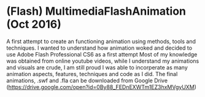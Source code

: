 # (Flash) MultimediaFlashAnimation (Oct 2016)
A first attempt to create an functioning animation using methods, tools and techniques.
I wanted to understand how animation woked and decided to use Adobe Flash Professional CS6 as a first attempt
Most of my knowledge was obtained from online youtube videos, while I understand my animations and visuals are crude,
I am still proud I was able to incorperate as many animation aspects, features, techniques and code as I did.
The final animations, .swf and .fla can be downloaded from Google Drive (https://drive.google.com/open?id=0By88_FEDnEXWTm1EZ3hxMVgyUXM)
